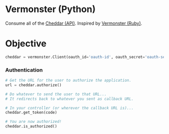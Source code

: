 # Vermonster (Python)

Consume all of the [Cheddar (API)](https://cheddarapp.com/developer).
Inspired by [Vermonster (Ruby)](https://github.com/eturk/vermonster).

# Objective

``` python
cheddar = vermonster.Client(oauth_id='oauth-id', oauth_secret='oauth-secret')
```

### Authentication

``` python
# Get the URL for the user to authorize the application.
url = cheddar.authorize()

# Do whatever to send the user to that URL...
# It redirects back to whatever you sent as callback URL.

# In your controller (or wherever the callback URL is)...
cheddar.get_token(code)

# You are now authorized!
cheddar.is_authorized()
```